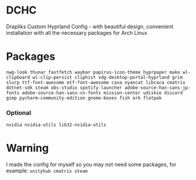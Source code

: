 # DCHC
Drapliks Custom Hyprland Config - with beautiful design, convenient installation with all the necessary packages for Arch Linux
# Packages
```
nwg-look thunar fastfetch waybar papirus-icon-theme hyprpaper mako wl-clipboard wl-clip-persist cliphist xdg-desktop-portal-hyprland grim slurp ttf-font-awesome otf-font-awesome cava nyancat libcaca cmatrix dotnet-sdk steam obs-studio spotify-launcher adobe-source-han-sans-jp-fonts adobe-source-han-sans-cn-fonts mission-center udiskie discord gimp pycharm-community-edition gnome-boxes fish ark flatpak
```
### Optional
```
nvidia nvidia-utils lib32-nvidia-utils
```
# Warning
I made the config for myself so you may not need some packages, for example: ```unityhub cmatrix steam```
